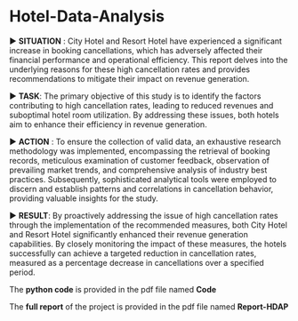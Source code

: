 # Hotel-Data-Analysis

► **SITUATION** : City Hotel and Resort Hotel have experienced a significant increase in booking cancellations, which has adversely affected their financial performance and operational efficiency. This report delves into the underlying reasons for these high cancellation  rates and provides recommendations to mitigate their impact on revenue generation.

► **TASK**: The primary objective of this study is to  identify the factors contributing to high cancellation  rates, leading to reduced revenues and suboptimal hotel room utilization. By addressing these issues, both hotels aim to enhance their efficiency in revenue generation.

► **ACTION** : To ensure the collection of valid data, an exhaustive research methodology  was implemented, encompassing  the retrieval of booking records, meticulous examination of customer feedback, observation of prevailing market trends, and comprehensive analysis of industry best practices. Subsequently, sophisticated analytical tools were employed to discern and establish patterns and correlations in cancellation behavior, providing valuable insights for the study.

► **RESULT**: By proactively addressing the issue of high cancellation rates through the implementation of the recommended measures, both City Hotel and Resort Hotel significantly enhanced their revenue generation capabilities. By closely monitoring the impact of these measures, the hotels successfully can achieve a targeted reduction in cancellation  rates, measured as a percentage decrease in cancellations over a specified period.


The **python code** is provided in the pdf file named **Code**

The **full report** of the project is provided in the pdf file named **Report-HDAP**
